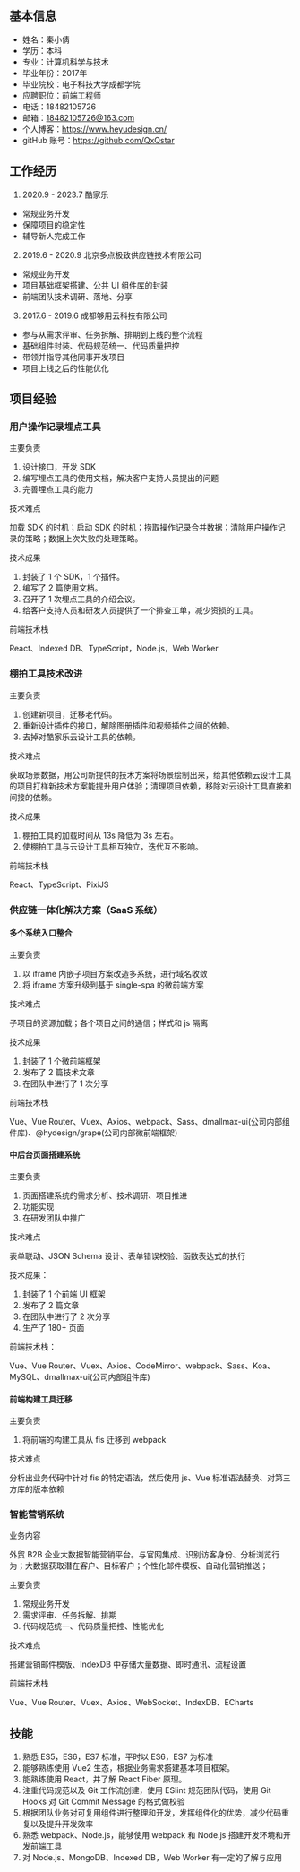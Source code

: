 ## 基本信息

* 姓名：秦小倩
* 学历：本科
* 专业：计算机科学与技术
* 毕业年份：2017年
* 毕业院校：电子科技大学成都学院
* 应聘职位：前端工程师
* 电话：18482105726 
* 邮箱：18482105726@163.com
* 个人博客：https://www.heyudesign.cn/
* gitHub 账号：https://github.com/QxQstar

## 工作经历

1. 2020.9 - 2023.7 酷家乐

* 常规业务开发
* 保障项目的稳定性
* 辅导新人完成工作

2. 2019.6 - 2020.9 北京多点极致供应链技术有限公司

* 常规业务开发
* 项目基础框架搭建、公共 UI 组件库的封装
* 前端团队技术调研、落地、分享

3. 2017.6 - 2019.6 成都够用云科技有限公司

* 参与从需求评审、任务拆解、排期到上线的整个流程
* 基础组件封装、代码规范统一、代码质量把控
* 带领并指导其他同事开发项目
* 项目上线之后的性能优化

## 项目经验

### 用户操作记录埋点工具

主要负责

1. 设计接口，开发 SDK
2. 编写埋点工具的使用文档，解决客户支持人员提出的问题
3. 完善埋点工具的能力

技术难点

加载 SDK 的时机；启动 SDK 的时机；捞取操作记录合并数据；清除用户操作记录的策略；数据上次失败的处理策略。

技术成果

1. 封装了 1 个 SDK，1 个插件。
2. 编写了 2 篇使用文档。
3. 召开了 1 次埋点工具的介绍会议。
4. 给客户支持人员和研发人员提供了一个排查工单，减少资损的工具。

前端技术栈

React、Indexed DB、TypeScript，Node.js，Web Worker

### 棚拍工具技术改进

主要负责

1. 创建新项目，迁移老代码。
2. 重新设计插件的接口，解除图册插件和视频插件之间的依赖。
3. 去掉对酷家乐云设计工具的依赖。

技术难点

获取场景数据，用公司新提供的技术方案将场景绘制出来，给其他依赖云设计工具的项目打样新技术方案能提升用户体验；清理项目依赖，移除对云设计工具直接和间接的依赖。

技术成果

1. 棚拍工具的加载时间从 13s 降低为 3s 左右。
2. 使棚拍工具与云设计工具相互独立，迭代互不影响。

前端技术栈

React、TypeScript、PixiJS

### 供应链一体化解决方案（SaaS 系统）

#### 多个系统入口整合

主要负责
   
1. 以 iframe 内嵌子项目方案改造多系统，进行域名收敛
2. 将 iframe 方案升级到基于 single-spa 的微前端方案

技术难点

子项目的资源加载；各个项目之间的通信；样式和 js 隔离

技术成果

1. 封装了 1 个微前端框架
2. 发布了 2 篇技术文章
3. 在团队中进行了 1 次分享

前端技术栈

Vue、Vue Router、Vuex、Axios、webpack、Sass、dmallmax-ui(公司内部组件库)、@hydesign/grape(公司内部微前端框架)

#### 中后台页面搭建系统

主要负责

1. 页面搭建系统的需求分析、技术调研、项目推进
2. 功能实现
3. 在研发团队中推广

技术难点

表单联动、JSON Schema 设计、表单错误校验、函数表达式的执行

技术成果：

1. 封装了 1 个前端 UI 框架
2. 发布了 2 篇文章
3. 在团队中进行了 2 次分享
4. 生产了 180+ 页面

前端技术栈：

Vue、Vue Router、Vuex、Axios、CodeMirror、webpack、Sass、Koa、MySQL、dmallmax-ui(公司内部组件库)

#### 前端构建工具迁移

主要负责

1. 将前端的构建工具从 fis 迁移到 webpack

技术难点

分析出业务代码中针对 fis 的特定语法，然后使用 js、Vue 标准语法替换、对第三方库的版本依赖

### 智能营销系统

业务内容

外贸 B2B 企业大数据智能营销平台。与官网集成、识别访客身份、分析浏览行为；大数据获取潜在客户、目标客户；个性化邮件模板、自动化营销推送；

主要负责

1. 常规业务开发
2. 需求评审、任务拆解、排期
3. 代码规范统一、代码质量把控、性能优化

技术难点

搭建营销邮件模版、IndexDB 中存储大量数据、即时通讯、流程设置

前端技术栈

Vue、Vue Router、Vuex、Axios、WebSocket、IndexDB、ECharts

## 技能

1. 熟悉 ES5，ES6，ES7 标准，平时以 ES6，ES7 为标准
2. 能够熟练使用 Vue2 生态，根据业务需求搭建基本项目框架。
3. 能熟练使用 React，并了解 React Fiber 原理。
4. 注重代码规范以及 Git 工作流创建，使用 ESlint 规范团队代码，使用 Git Hooks 对 Git Commit Message 的格式做校验
5. 根据团队业务对可复用组件进行整理和开发，发挥组件化的优势，减少代码重复以及提升开发效率
6. 熟悉 webpack、Node.js，能够使用 webpack 和 Node.js 搭建开发环境和开发前端工具
7. 对 Node.js、MongoDB、Indexed DB，Web Worker 有一定的了解与应用

